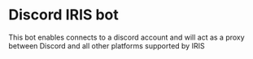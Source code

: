 # Discord IRIS bot
This bot enables connects to a discord account and will act as a proxy between
Discord and all other platforms supported by IRIS
